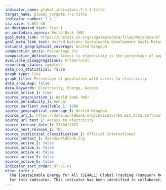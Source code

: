 ```yaml
---
indicator_name: global_indicators.7-1-1-title
target_name: global_targets.7-1-title
indicator_number: 7.1.1
csv_size: 9.657 kB
un_designated_tier: Tier I
un_custodian_agency: World Bank (WB)
goal_meta_link: https://unstats.un.org/sdgs/metadata/files/Metadata-07-01-01.pdf
goal_meta_link_text: United Nations Sustainable Development Goals Metadata (PDF 212 KB)
national_geographical_coverage: United Kingdom
computation_units: Percentage (%)
computation_definitions: Access to electricity is the percentage of population with access to electricity. Electrification data are collected from industry, national surveys and international sources.
available_disaggregations: Urban/rural
reporting_status: complete
data_non_statistical: false
graph_type: line
graph_title: Percentage of population with access to electricity
data_show_map: false
data_keywords: Electricity, Energy, Access
source_active_1: true
source_organisation_1: World Bank (WB)
source_periodicity_1: Annual
source_earliest_available_1: 1990
source_geographical_coverage_1: United Kingdom
source_url_1: https://data.worldbank.org/indicator/EG.ELC.ACCS.ZS?locations=GB
source_url_text_1: Access to electricity 
source_release_date_1: 27/04/2022
source_next_release_1: TBC
source_statistical_classification_1: Official International
source_contact_1: data@worldbank.org
source_active_2: false
source_active_3: false
source_active_4: false
source_active_5: false
source_active_6: false
indicator_sort_order: 07-01-01
other_info: >-
  The [Sustainable Energy for All (SE4ALL) Global Tracking Framework Report (2013)](https://www.worldbank.org/en/topic/energy/publication/Global-Tracking-Framework-Report) provides more details on the suggested methodology for tracking access to energy. Data follows the UN specification
  for this indicator. This indicator has been identified in collaboration with topic experts.
---
```

